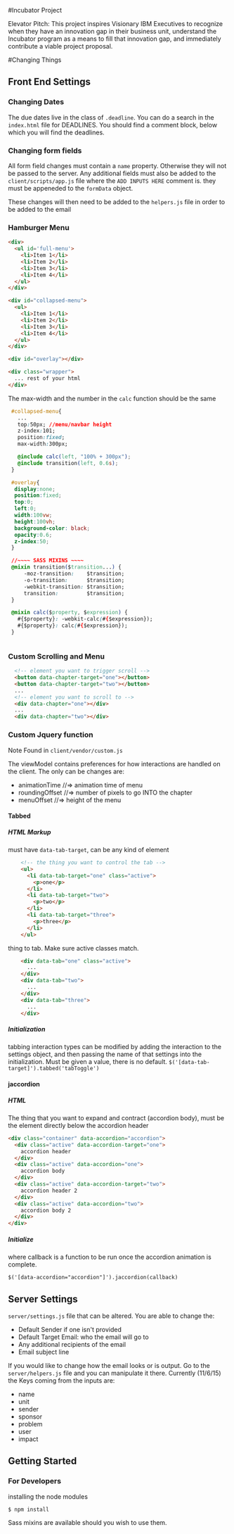 #Incubator Project

Elevator Pitch:
This project inspires Visionary IBM Executives to recognize when they have an innovation gap in their business unit, understand the Incubator program as a means to fill that innovation gap, and immediately contribute a viable project proposal.

#Changing Things
## Front End Settings
### Changing Dates
   The due dates live in the class of `.deadline`. You can do a search in the `index.html` file for DEADLINES. You should find a comment block, below which you will find the deadlines.

### Changing form fields
  All form field changes must contain a `name` property. Otherwise they will not be passed to the server. Any additional fields must also be added to the `client/scripts/app.js` file where the `ADD INPUTS HERE` comment is. they must be appeneded to the `formData` object.

  These changes will then need to be added to the `helpers.js` file in order to be added to the email

### Hamburger Menu
```HTML
<div>
  <ul id='full-menu'>
    <li>Item 1</li>
    <li>Item 2</li>
    <li>Item 3</li>
    <li>Item 4</li>
  </ul>
</div>

<div id="collapsed-menu">
  <ul>
    <li>Item 1</li>
    <li>Item 2</li>
    <li>Item 3</li>
    <li>Item 4</li>
  </ul>
</div>

<div id="overlay"></div>

<div class="wrapper">
  ... rest of your html
</div>

```

The max-width and the number in the `calc` function should be the same

```CSS
 #collapsed-menu{
   ...
   top:50px; //menu/navbar height
   z-index:101;
   position:fixed;
   max-width:300px;

   @include calc(left, "100% + 300px");
   @include transition(left, 0.6s);
 }

 #overlay{
  display:none;
  position:fixed;
  top:0;
  left:0;
  width:100vw;
  height:100vh;
  background-color: black;
  opacity:0.6;
  z-index:50;
 }

 //~~~~ SASS MIXINS ~~~~
 @mixin transition($transition...) {
     -moz-transition:    $transition;
     -o-transition:      $transition;
     -webkit-transition: $transition;
     transition:         $transition;
 }

 @mixin calc($property, $expression) {
   #{$property}: -webkit-calc(#{$expression});
   #{$property}: calc(#{$expression});
 }



```

### Custom Scrolling and Menu

``` HTML
  <!-- element you want to trigger scroll -->
  <button data-chapter-target="one"></button>
  <button data-chapter-target="two"></button>
  ...
  <!-- element you want to scroll to -->
  <div data-chapter="one"></div>
  ...
  <div data-chapter="two"></div>
```

### Custom Jquery function
  Note
  Found in `client/vendor/custom.js`

  The viewModel contains preferences for how interactions are handled on the client. The only can be changes are:

  - animationTime //=> animation time of menu
  - roundingOffset //=> number of pixels to go INTO the chapter
  - menuOffset //=> height of the menu

#### Tabbed
##### HTML Markup
must have `data-tab-target`, can be any kind of element

```HTML
    <!-- the thing you want to control the tab -->
    <ul>
      <li data-tab-target="one" class="active">
        <p>one</p>
      </li>
      <li data-tab-target="two">
        <p>two</p>
      </li>
      <li data-tab-target="three">
        <p>three</p>
      </li>
    </ul>
```

thing to tab. Make sure active classes match.
```HTML
    <div data-tab="one" class="active">
      ...
    </div>
    <div data-tab="two">
      ...
    </div>
    <div data-tab="three">
      ...
    </div>
```
##### Initialization

tabbing interaction types can be modified by adding the interaction to the settings object, and then passing the name of that settings into the initialization. Must be given a value, there is no default.
`$('[data-tab-target]').tabbed('tabToggle')`

#### jaccordion
##### HTML
The thing that you want to expand and contract (accordion body), must be the element directly below the accordion header

```HTML
<div class="container" data-accordion="accordion">
  <div class="active" data-accordion-target="one">
    accordion header
  </div>
  <div class="active" data-accordion="one">
    accordion body
  </div>
  <div class="active" data-accordion-target="two">
    accordion header 2
  </div>
  <div class="active" data-accordion="two">
    accordion body 2
  </div>
</div>
```
##### Initialize
  where callback is a function to be run once the accordion animation is complete.

 `$('[data-accordion="accordion"]').jaccordion(callback)`



## Server Settings
`server/settings.js` file that can be altered. You are able to change the:
  - Default Sender if one isn't provided
  - Default Target Email: who the email will go to
  - Any additional recipients of the email
  - Email subject line

If you would like to change how the email looks or is output. Go to the `server/helpers.js` file and you can manipulate it there. Currently (11/6/15) the Keys coming from the inputs are:
  - name
  - unit
  - sender
  - sponsor
  - problem
  - user
  - impact




## Getting Started
### For Developers

installing the node modules
```
$ npm install
```
Sass mixins are available should you wish to use them.


